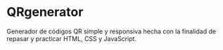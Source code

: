 # QRgenerator
Generador de códigos QR simple y responsiva hecha con la finalidad de repasar y practicar HTML, CSS y JavaScript.
